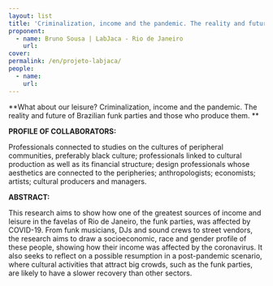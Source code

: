 ```yaml
---
layout: list
title: 'Criminalization, income and the pandemic. The reality and future of Brazilian funk parties and those who produce them.'
proponent:
  - name: Bruno Sousa | LabJaca - Rio de Janeiro
    url: 
cover: 
permalink: /en/projeto-labjaca/
people:
  - name: 
    url: 
---
```


**What about our leisure? Criminalization, income and the pandemic. The reality and future of Brazilian funk parties and those who produce them. **

**PROFILE OF COLLABORATORS:**
  
Professionals connected to studies on the cultures of peripheral communities, preferably black culture; professionals linked to cultural production as well as its financial structure; design professionals whose aesthetics are connected to the peripheries; anthropologists; economists; artists; cultural producers and managers.

**ABSTRACT:**
  
This research aims to show how one of the greatest sources of income and leisure in the favelas of Rio de Janeiro, the funk parties, was affected by COVID-19. From funk musicians, DJs and sound crews to street vendors, the research aims to draw a socioeconomic, race and gender profile of these people, showing how their income was affected by the coronavirus. It also seeks to reflect on a possible resumption in a post-pandemic scenario, where cultural activities that attract big crowds, such as the funk parties, are likely to have a slower recovery than other sectors.